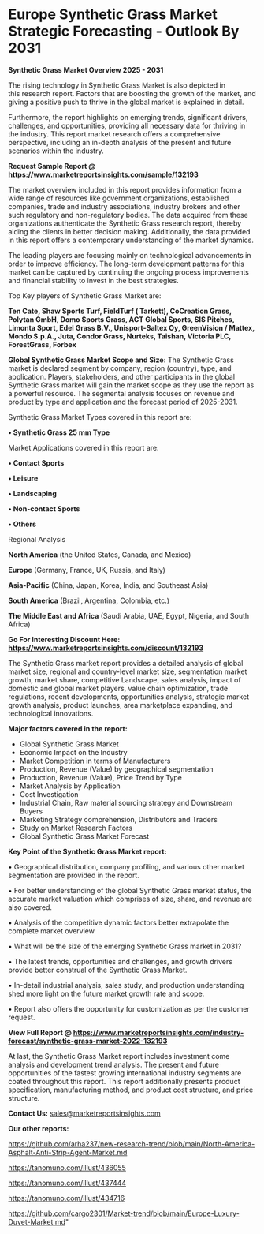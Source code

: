  # Europe Synthetic Grass Market Strategic Forecasting - Outlook By 2031

<Strong> Synthetic Grass Market Overview 2025 - 2031</strong>

The rising technology in Synthetic Grass Market is also depicted in this research report. Factors that are boosting the growth of the market, and giving a positive push to thrive in the global market is explained in detail.

Furthermore, the report highlights on emerging trends, significant drivers, challenges, and opportunities, providing all necessary data for thriving in the industry. This report market research offers a comprehensive perspective, including an in-depth analysis of the present and future scenarios within the industry.

<strong>Request Sample Report @ <a href=https://www.marketreportsinsights.com/sample/132193>https://www.marketreportsinsights.com/sample/132193</a></strong>

The market overview included in this report provides information from a wide range of resources like government organizations, established companies, trade and industry associations, industry brokers and other such regulatory and non-regulatory bodies. The data acquired from these organizations authenticate the Synthetic Grass research report, thereby aiding the clients in better decision making. Additionally, the data provided in this report offers a contemporary understanding of the market dynamics.

The leading players are focusing mainly on technological advancements in order to improve efficiency. The long-term development patterns for this market can be captured by continuing the ongoing process improvements and financial stability to invest in the best strategies.

Top Key players of Synthetic Grass Market are:

<strong>Ten Cate, Shaw Sports Turf, FieldTurf ( Tarkett), CoCreation Grass, Polytan GmbH, Domo Sports Grass, ACT Global Sports, SIS Pitches, Limonta Sport, Edel Grass B.V., Unisport-Saltex Oy, GreenVision / Mattex, Mondo S.p.A., Juta, Condor Grass, Nurteks, Taishan, Victoria PLC, ForestGrass, Forbex</strong>

<strong><b>Global Synthetic Grass Market Scope and Size:</b></strong>
The Synthetic Grass market is declared segment by company, region (country), type, and application. Players, stakeholders, and other participants in the global Synthetic Grass market will gain the market scope as they use the report as a powerful resource. The segmental analysis focuses on revenue and product by type and application and the forecast period of 2025-2031.

Synthetic Grass Market Types covered in this report are:

<strong>• Synthetic Grass  25 mm Type</strong>

Market Applications covered in this report are:

<strong>• Contact Sports

• Leisure

• Landscaping

• Non-contact Sports

• Others</strong> 

Regional Analysis

<strong>North America</strong> (the United States, Canada, and Mexico)

<strong>Europe</strong> (Germany, France, UK, Russia, and Italy)

<strong>Asia-Pacific</strong> (China, Japan, Korea, India, and Southeast Asia)

<strong>South America</strong> (Brazil, Argentina, Colombia, etc.)

<strong>The Middle East and Africa</strong> (Saudi Arabia, UAE, Egypt, Nigeria, and South Africa)

<strong>Go For Interesting Discount Here: <a href=https://www.marketreportsinsights.com/discount/132193>https://www.marketreportsinsights.com/discount/132193</a></strong>

The Synthetic Grass market report provides a detailed analysis of global market size, regional and country-level market size, segmentation market growth, market share, competitive Landscape, sales analysis, impact of domestic and global market players, value chain optimization, trade regulations, recent developments, opportunities analysis, strategic market growth analysis, product launches, area marketplace expanding, and technological innovations.

<strong><b>Major factors covered in the report:</b></strong>
<ul>
  <li>Global Synthetic Grass Market </li>
  <li>Economic Impact on the Industry</li>
  <li>Market Competition in terms of Manufacturers</li>
  <li>Production, Revenue (Value) by geographical segmentation</li>
  <li>Production, Revenue (Value), Price Trend by Type</li>
  <li>Market Analysis by Application</li>
  <li>Cost Investigation</li>
  <li>Industrial Chain, Raw material sourcing strategy and Downstream Buyers</li>
  <li>Marketing Strategy comprehension, Distributors and Traders</li>
  <li>Study on Market Research Factors</li>
  <li>Global Synthetic Grass Market Forecast</li>
</ul>

<strong><b>Key Point of the Synthetic Grass Market report:</b></strong>

• Geographical distribution, company profiling, and various other market segmentation are provided in the report.

• For better understanding of the global Synthetic Grass market status, the accurate market valuation which comprises of size, share, and revenue are also covered.

• Analysis of the competitive dynamic factors better extrapolate the complete market overview

• What will be the size of the emerging Synthetic Grass market in 2031?

• The latest trends, opportunities and challenges, and growth drivers provide better construal of the Synthetic Grass Market.

• In-detail industrial analysis, sales study, and production understanding shed more light on the future market growth rate and scope.

• Report also offers the opportunity for customization as per the customer request.

<strong><b>View Full Report @ <a href=https://www.marketreportsinsights.com/industry-forecast/synthetic-grass-market-2022-132193>https://www.marketreportsinsights.com/industry-forecast/synthetic-grass-market-2022-132193</a></b></strong>


At last, the Synthetic Grass Market report includes investment come analysis and development trend analysis. The present and future opportunities of the fastest growing international industry segments are coated throughout this report. This report additionally presents product specification, manufacturing method, and product cost structure, and price structure.

<strong>Contact Us:</strong>
sales@marketreportsinsights.com

<strong>Our other reports:</strong>

<a href=https://github.com/arha237/new-research-trend/blob/main/North-America-Asphalt-Anti-Strip-Agent-Market.md>https://github.com/arha237/new-research-trend/blob/main/North-America-Asphalt-Anti-Strip-Agent-Market.md</a>

<a href=https://tanomuno.com/illust/436055>https://tanomuno.com/illust/436055</a>

<a href=https://tanomuno.com/illust/437444>https://tanomuno.com/illust/437444</a>

<a href=https://tanomuno.com/illust/434716>https://tanomuno.com/illust/434716</a>

<a href=https://github.com/cargo2301/Market-trend/blob/main/Europe-Luxury-Duvet-Market.md>https://github.com/cargo2301/Market-trend/blob/main/Europe-Luxury-Duvet-Market.md</a>"
